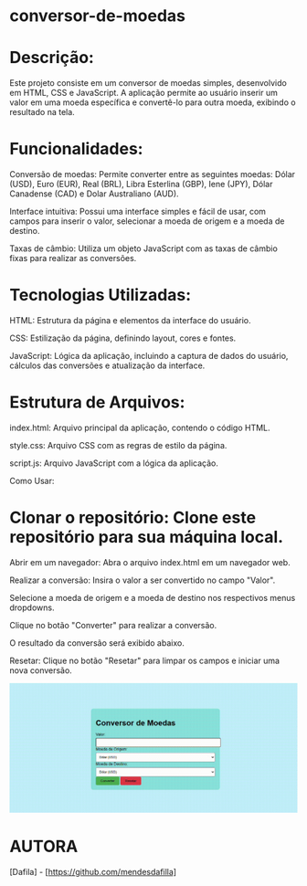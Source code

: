 # conversor-de-moedas

# Descrição:

Este projeto consiste em um conversor de moedas simples, desenvolvido em HTML, CSS e JavaScript. A aplicação permite ao usuário inserir um valor em uma moeda específica e convertê-lo para outra moeda, exibindo o resultado na tela.

# Funcionalidades:

Conversão de moedas: Permite converter entre as seguintes moedas: Dólar (USD), Euro (EUR), Real (BRL), Libra Esterlina (GBP), Iene (JPY), Dólar Canadense (CAD) e Dolar Australiano (AUD).

Interface intuitiva: Possui uma interface simples e fácil de usar, com campos para inserir o valor, selecionar a moeda de origem e a moeda de destino.

Taxas de câmbio: Utiliza um objeto JavaScript com as taxas de câmbio fixas para realizar as conversões.

# Tecnologias Utilizadas:

HTML: Estrutura da página e elementos da interface do usuário.

CSS: Estilização da página, definindo layout, cores e fontes.

JavaScript: Lógica da aplicação, incluindo a captura de dados do usuário, cálculos das conversões e atualização da interface.

# Estrutura de Arquivos:

index.html: Arquivo principal da aplicação, contendo o código HTML.

style.css: Arquivo CSS com as regras de estilo da página.

script.js: Arquivo JavaScript com a lógica da aplicação.

Como Usar:

# Clonar o repositório: Clone este repositório para sua máquina local.
Abrir em um navegador: Abra o arquivo index.html em um navegador web.

Realizar a conversão:
Insira o valor a ser convertido no campo "Valor".

Selecione a moeda de origem e a moeda de destino nos respectivos menus dropdowns.

Clique no botão "Converter" para realizar a conversão.

O resultado da conversão será exibido abaixo.

Resetar: Clique no botão "Resetar" para limpar os campos e iniciar uma nova conversão.

![gif](converter.gif)

# AUTORA
[Dafila] - [https://github.com/mendesdafilla]